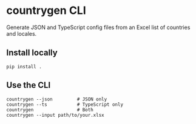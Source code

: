 # countrygen CLI

Generate JSON and TypeScript config files from an Excel list of countries and locales.

## Install locally
```
pip install .
```

## Use the CLI
```
countrygen --json         # JSON only
countrygen --ts           # TypeScript only
countrygen                # Both
countrygen --input path/to/your.xlsx
```
